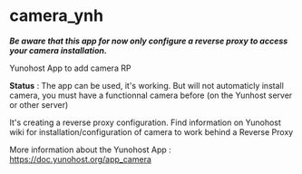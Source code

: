 camera_ynh
===============

***Be aware that this app for now only configure a reverse proxy to access your camera installation.***

  Yunohost App to add camera RP

**Status** : The app can be used, it's working. But will not automaticly install camera, you must have a functionnal camera before (on the Yunhost server or other server)

It's creating a reverse proxy configuration. Find information on Yunohost wiki for installation/configuration of camera to work behind a Reverse Proxy


More information about the Yunohost App :
https://doc.yunohost.org/app_camera
